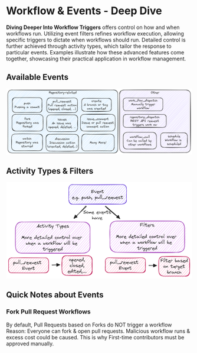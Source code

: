 # Workflow & Events - Deep Dive

**Diving Deeper Into Workflow Triggers** offers control on how and when workflows run. Utilizing event filters refines workflow execution, allowing specific triggers to dictate when workflows should run. Detailed control is further achieved through activity types, which tailor the response to particular events. Examples illustrate how these advanced features come together, showcasing their practical application in workflow management.

## Available Events

![events](./images/events.excalidraw.png)

## Activity Types & Filters

![activity types and filters](./images/activity-types-filters.excalidraw.png)

## Quick Notes about Events

### Fork Pull Request Workflows

By default, Pull Requests based on Forks do NOT trigger a workflow<br />Reason: Everyone can fork & open pull requests. Malicious workflow runs & excess cost could be caused. This is why First-time contributors must be approved manually.
